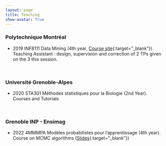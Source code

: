 ```yaml
---
layout: page
title: Teaching
show-avatar: True
---
```


### Polytechnique Montréal 

* 2019 INF8111 Data Mining (4th year, [Course site](https://www.polymtl.ca/programmes/cours/fouille-de-donnees){:target="_blank"}). Teaching Assistant : design, supervision and correction of 2 TPs given on the 3 this session.

<p>&nbsp;</p>

### Université Grenoble-Alpes

* 2020 STA301 Méthodes statistiques pour la Biologie (2nd Year). Courses and Tutorials

<p>&nbsp;</p>

### Grenoble INP - Ensimag

* 2022 4MMMPA Modèles probabilistes pour l’apprentissage  (4th year). Course on MCMC algorithms ([Slides](https://github.com/TheoMoins/Stan_tutorial/blob/main/MCMC_Cours.pdf){:target="_blank"})

